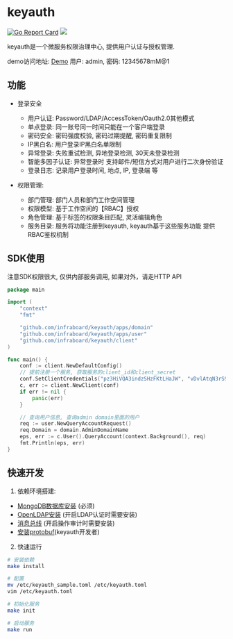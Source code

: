 # keyauth

[![Go Report Card](https://goreportcard.com/badge/github.com/infraboard/keyauth)](https://goreportcard.com/report/github.com/infraboard/keyauth)
![](https://img.shields.io/github/license/infraboard/keyauth)

keyauth是一个微服务权限治理中心, 提供用户认证与授权管理.

demo访问地址: [Demo](http://keyauth.nbtuan.vip/) 用户: admin, 密码: 12345678mM@1

## 功能

+ 登录安全
    + 用户认证: Password/LDAP/AccessToken/Oauth2.0其他模式
    + 单点登录: 同一账号同一时间只能在一个客户端登录
    + 密码安全: 密码强度校验, 密码过期提醒, 密码重复限制
    + IP黑白名: 用户登录IP黑白名单限制
    + 异常登录: 失败重试检测, 异地登录检测, 30天未登录检测
    + 智能多因子认证: 异常登录时 支持邮件/短信方式对用户进行二次身份验证
    + 登录日志: 记录用户登录时间, 地点, IP, 登录端 等

+ 权限管理: 
    + 部门管理: 部门人员和部门工作空间管理
    + 权限模型: 基于工作空间的【RBAC】授权 
    + 角色管理: 基于标签的权限条目匹配, 灵活编辑角色
    + 服务目录: 服务将功能注册到keyauth, keyauth基于这些服务功能 提供RBAC鉴权机制


## SDK使用


注意SDK权限很大, 仅供内部服务调用, 如果对外，请走HTTP API
```go
package main

import (
	"context"
	"fmt"

	"github.com/infraboard/keyauth/apps/domain"
	"github.com/infraboard/keyauth/apps/user"
	"github.com/infraboard/keyauth/client"
)

func main() {
	conf := client.NewDefaultConfig()
	// 提前注册一个服务, 获取服务的client_id和client_secret
	conf.SetClientCredentials("pz3HiVQA3indzSHzFKtLHaJW", "vDvlAtqN3rS9CZcHugXp6QBuk28zRjud")
	c, err := client.NewClient(conf)
	if err != nil {
		panic(err)
	}

	// 查询用户信息, 查询admin domain里面的用户
	req := user.NewQueryAccountRequest()
	req.Domain = domain.AdminDomainName
	eps, err := c.User().QueryAccount(context.Background(), req)
	fmt.Println(eps, err)
}
```

## 快速开发

1. 依赖环境搭建:

+ [MongoDB数据库安装](./docs/mongodb/install.md) (必须)
+ [OpenLDAP安装](./docs/ldap/install.md) (开启LDAP认证时需要安装)
+ [消息总线](./docs/bus/install.md) (开启操作审计时需要安装)
+ [安装protobuf](./docs/protobuf/install.md)(keyauth开发者)

2. 快速运行

```sh
# 安装依赖
make install

# 配置
mv /etc/keyauth_sample.toml /etc/keyauth.toml
vim /etc/keyauth.toml

# 初始化服务
make init

# 启动服务
make run
```